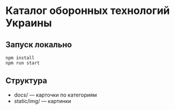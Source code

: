 # Каталог оборонных технологий Украины

## Запуск локально

```
npm install
npm run start
```

## Структура

- docs/ — карточки по категориям
- static/img/ — картинки
